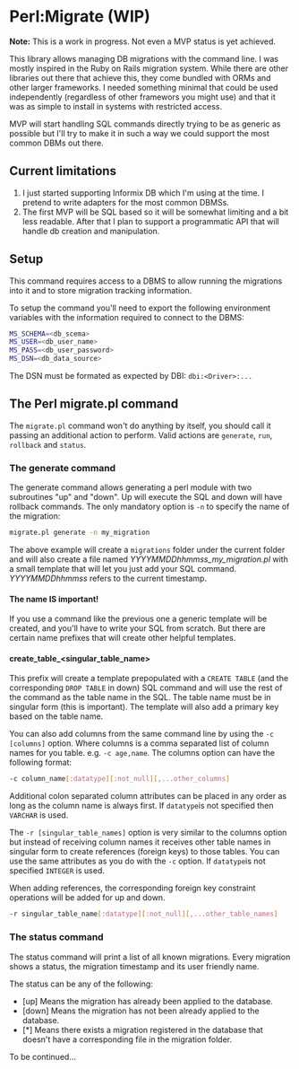 # Perl:Migrate (WIP)
**Note:** This is a work in progress. Not even a MVP status is yet achieved.

This library allows managing DB migrations with the command line. I was mostly inspired in
the Ruby on Rails migration system. While there are other libraries out there that achieve this, they
come bundled with ORMs and other larger frameworks. I needed something minimal that could be used
independently (regardless of other framewors you might use) and that it was as simple to install
in systems with restricted access.

MVP will start handling SQL commands directly trying to be as generic as possible but I'll try to
make it in such a way we could support the most common DBMs out there.

## Current limitations
1. I just started supporting Informix DB which I'm using at the time. I pretend to write adapters for
   the most common DBMSs.
2. The first MVP will be SQL based so it will be somewhat limiting and a bit less readable. After that I
   plan to support a programmatic API that will handle db creation and manipulation.

## Setup
This command requires access to a DBMS to allow running the migrations into it and to store migration
tracking information.

To setup the command you'll need to export the following environment variables with the information
required to connect to the DBMS:

```bash
MS_SCHEMA=<db_scema>
MS_USER=<db_user_name>
MS_PASS=<db_user_password>
MS_DSN=<db_data_source>
```

The DSN must be formated as expected by DBI: `dbi:<Driver>:...`

## The Perl migrate.pl command
The `migrate.pl` command won't do anything by itself, you should call it passing an additional action to perform.
Valid actions are `generate`, `run`, `rollback` and `status`.

### The generate command
The generate command allows generating a perl module with two subroutines "up" and "down". Up will
execute the SQL and down will have rollback commands. The only mandatory option is `-n` to specify the
name of the migration:

```bash
migrate.pl generate -n my_migration
```

The above example will create a `migrations` folder under the current folder and will also create a file
named *YYYYMMDDhhmmss_my_migration.pl* with a small template that will let you just add your SQL command.
*YYYYMMDDhhmmss* refers to the current timestamp.

#### The name IS important!
If you use a command like the previous one a generic template will be created, and you'll have to
write your SQL from scratch. But there are certain name prefixes that will create other helpful templates.

#### create_table_<singular_table_name>
This prefix will create a template prepopulated with a `CREATE TABLE` (and the corresponding `DROP TABLE` in down)
SQL command and will use the rest of the command as the table name in the SQL. The table name must be in singular
form (this is important). The template will also add a primary key based on the table name.

You can also add columns from the same command line by using the `-c [columns]` option. Where columns is a comma
separated list of column names for you table. e.g. `-c age,name`. The columns option can have the following format:

```bash
-c column_name[:datatype][:not_null][,...other_columns]
```

Additional colon separated column attributes can be placed in any order as long as the column name is always first.
If `datatype`is not specified then `VARCHAR` is used.

The `-r [singular_table_names]` option is very similar to the columns option but instead of receiving column names
it receives other table names in singular form to create references (foreign keys) to those tables. You can use the
same attributes as you do with the `-c` option. If `datatype`is not specified `INTEGER` is used.

When adding references, the corresponding foreign key constraint operations will be added for up and down.

```bash
-r singular_table_name[:datatype][:not_null][,...other_table_names]
```

### The status command

The status command will print a list of all known migrations. Every migration shows a status, the
migration timestamp and its user friendly name.

The status can be any of the following:
* [up] Means the migration has already been applied to the database.
* [down] Means the migration has not been already applied to the database.
* [*] Means there exists a migration registered in the database that doesn't have a corresponding
  file in the migration folder.

To be continued...
